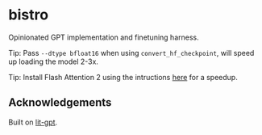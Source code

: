 # bistro

Opinionated GPT implementation and finetuning harness.

Tip: Pass `--dtype bfloat16` when using `convert_hf_checkpoint`, will speed up loading the model 2-3x.

Tip: Install Flash Attention 2 using the intructions [here](https://github.com/Dao-AILab/flash-attention) for a speedup.

## Acknowledgements

Built on [lit-gpt](https://github.com/Lightning-AI/lit-gpt).
